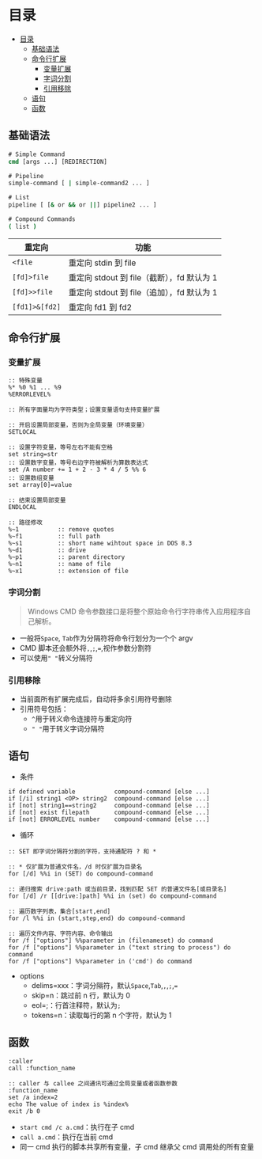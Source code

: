 # 目录

- [目录](#目录)
  - [基础语法](#基础语法)
  - [命令行扩展](#命令行扩展)
    - [变量扩展](#变量扩展)
    - [字词分割](#字词分割)
    - [引用移除](#引用移除)
  - [语句](#语句)
  - [函数](#函数)

## 基础语法

```cmd
# Simple Command
cmd [args ...] [REDIRECTION]

# Pipeline
simple-command [ | simple-command2 ... ]

# List
pipeline [ [& or && or ||] pipeline2 ... ]

# Compound Commands
( list )
```

| 重定向         | 功能                                       |
| -------------- | ------------------------------------------ |
| `<file`        | 重定向 stdin 到 file                       |
| `[fd]>file`    | 重定向 stdout 到 file（截断），fd 默认为 1 |
| `[fd]>>file`   | 重定向 stdout 到 file（追加），fd 默认为 1 |
| `[fd1]>&[fd2]` | 重定向 fd1 到 fd2                          |

## 命令行扩展

### 变量扩展

```batch
:: 特殊变量
%* %0 %1 ... %9
%ERRORLEVEL%

:: 所有字面量均为字符类型；设置变量语句支持变量扩展

:: 开启设置局部变量，否则为全局变量（环境变量）
SETLOCAL

:: 设置字符变量，等号左右不能有空格
set string=str
:: 设置数字变量，等号右边字符被解析为算数表达式
set /A number += 1 + 2 - 3 * 4 / 5 %% 6
:: 设置数组变量
set array[0]=value

:: 结束设置局部变量
ENDLOCAL

:: 路径修改
%~1           :: remove quotes
%~f1          :: full path
%~s1          :: short name wihtout space in DOS 8.3
%~d1          :: drive
%~p1          :: parent directory
%~n1          :: name of file
%~x1          :: extension of file
```

### 字词分割

> Windows CMD 命令参数接口是将整个原始命令行字符串传入应用程序自己解析。

- 一般将`Space`, `Tab`作为分隔符将命令行划分为一个个 argv
- CMD 脚本还会额外将`,`,`;`,`=`,视作参数分割符
- 可以使用`" "`转义分隔符

### 引用移除

- 当前面所有扩展完成后，自动将多余引用符号删除
- 引用符号包括：
  - `^`用于转义命令连接符与重定向符
  - `" "`用于转义字词分隔符

## 语句

- 条件

```batch
if defined variable           compound-command [else ...]
if [/i] string1 <OP> string2  compound-command [else ...]
if [not] string1==string2     compound-command [else ...]
if [not] exist filepath       compound-command [else ...]
if [not] ERRORLEVEL number    compound-command [else ...]
```

- 循环

```batch
:: SET 即字词分隔符分割的字符，支持通配符 ? 和 *

:: * 仅扩展为普通文件名，/d 时仅扩展为目录名
for [/d] %%i in (SET) do compound-command

:: 递归搜索 drive:path 或当前目录，找到匹配 SET 的普通文件名[或目录名]
for [/d] /r [[drive:]path] %%i in (set) do compound-command

:: 遍历数字列表，集合[start,end]
for /l %%i in (start,step,end) do compound-command

:: 遍历文件内容、字符内容、命令输出
for /f ["options"] %%parameter in (filenameset) do command
for /f ["options"] %%parameter in ("text string to process") do command
for /f ["options"] %%parameter in ('cmd') do command
```

- options
  - delims=xxx：字词分隔符，默认`Space`,`Tab`,`,`,`;`,`=`
  - skip=n：跳过前 n 行，默认为 0
  - eol=;：行首注释符，默认为`;`
  - tokens=n：读取每行的第 n 个字符，默认为 1

## 函数

```batch
:caller
call :function_name

:: caller 与 callee 之间通讯可通过全局变量或者函数参数
:function_name
set /a index=2
echo The value of index is %index%
exit /b 0
```

- `start cmd /c a.cmd`：执行在子 cmd
- `call a.cmd`：执行在当前 cmd
- 同一 cmd 执行的脚本共享所有变量，子 cmd 继承父 cmd 调用处的所有变量
